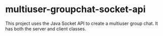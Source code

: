 # multiuser-groupchat-socket-api
This project uses the Java Socket API to create a multiuser group chat.
It has both the server and client classes.

